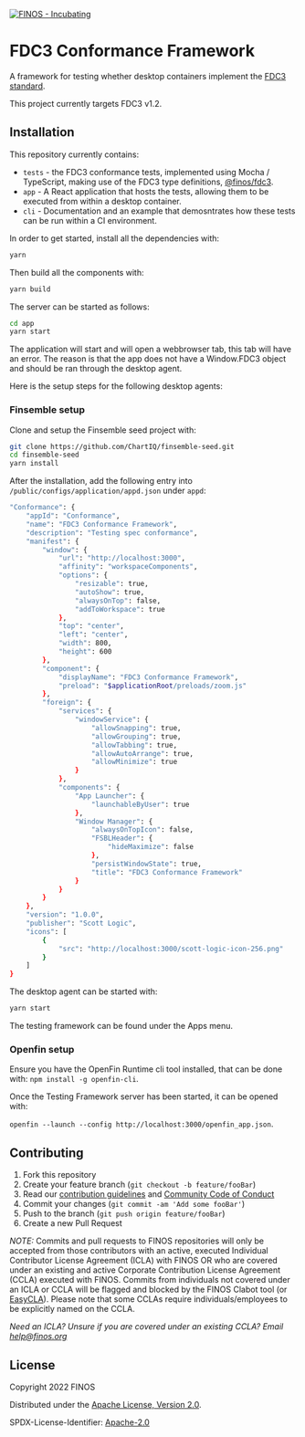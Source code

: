 [![FINOS - Incubating](https://cdn.jsdelivr.net/gh/finos/contrib-toolbox@master/images/badge-incubating.svg)](https://finosfoundation.atlassian.net/wiki/display/FINOS/Incubating)

# FDC3 Conformance Framework

A framework for testing whether desktop containers implement the [FDC3 standard](https://fdc3.finos.org/).

This project currently targets FDC3 v1.2.

## Installation

This repository currently contains:

 - `tests` - the FDC3 conformance tests, implemented using Mocha / TypeScript, making use of the FDC3 type definitions, [@finos/fdc3](https://www.npmjs.com/package/@finos/fdc3).
 - `app` - A React application that hosts the tests, allowing them to be executed from within a desktop container.
 - `cli` - Documentation and an example that demosntrates how these tests can be run within a CI environment.

In order to get started, install all the dependencies with:

```sh
yarn
```

Then build all the components with:

```sh
yarn build
```

The server can be started as follows:

```sh
cd app
yarn start
```

The application will start and will open a webbrowser tab, this tab will have an error. The reason is that the app does not have a Window.FDC3 object and should be ran through the desktop agent.

Here is the setup steps for the following desktop agents:


### Finsemble setup

Clone and setup the Finsemble seed project with:

```sh
git clone https://github.com/ChartIQ/finsemble-seed.git
cd finsemble-seed
yarn install
```

After the installation, add the following entry into `/public/configs/application/appd.json` under `appd`:

```sh
"Conformance": {
    "appId": "Conformance",
    "name": "FDC3 Conformance Framework",
    "description": "Testing spec conformance",
    "manifest": {
        "window": {
            "url": "http://localhost:3000",
            "affinity": "workspaceComponents",
            "options": {
                "resizable": true,
                "autoShow": true,
                "alwaysOnTop": false,
                "addToWorkspace": true
            },
            "top": "center",
            "left": "center",
            "width": 800,
            "height": 600
        },
        "component": {
            "displayName": "FDC3 Conformance Framework",
            "preload": "$applicationRoot/preloads/zoom.js"
        },
        "foreign": {
            "services": {
                "windowService": {
                    "allowSnapping": true,
                    "allowGrouping": true,
                    "allowTabbing": true,
                    "allowAutoArrange": true,
                    "allowMinimize": true
                }
            },
            "components": {
                "App Launcher": {
                    "launchableByUser": true
                },
                "Window Manager": {
                    "alwaysOnTopIcon": false,
                    "FSBLHeader": {
                        "hideMaximize": false
                    },
                    "persistWindowState": true,
                    "title": "FDC3 Conformance Framework"
                }
            }
        }
    },
    "version": "1.0.0",
    "publisher": "Scott Logic",
    "icons": [
        {
            "src": "http://localhost:3000/scott-logic-icon-256.png"
        }
    ]
}
```

The desktop agent can be started with:

```sh
yarn start
```

The testing framework can be found under the Apps menu.


### Openfin setup

Ensure you have the OpenFin Runtime cli tool installed, that can be done with: `npm install -g openfin-cli`.

Once the Testing Framework server has been started, it can be opened with:

`openfin --launch --config http://localhost:3000/openfin_app.json`.


## Contributing

1. Fork this repository
2. Create your feature branch (`git checkout -b feature/fooBar`)
3. Read our [contribution guidelines](CONTRIBUTING.md) and [Community Code of Conduct](https://www.finos.org/code-of-conduct)
4. Commit your changes (`git commit -am 'Add some fooBar'`)
5. Push to the branch (`git push origin feature/fooBar`)
6. Create a new Pull Request

_NOTE:_ Commits and pull requests to FINOS repositories will only be accepted from those contributors with an active, executed Individual Contributor License Agreement (ICLA) with FINOS OR who are covered under an existing and active Corporate Contribution License Agreement (CCLA) executed with FINOS. Commits from individuals not covered under an ICLA or CCLA will be flagged and blocked by the FINOS Clabot tool (or [EasyCLA](https://github.com/finos/community/blob/master/governance/Software-Projects/EasyCLA.md)). Please note that some CCLAs require individuals/employees to be explicitly named on the CCLA.

*Need an ICLA? Unsure if you are covered under an existing CCLA? Email [help@finos.org](mailto:help@finos.org)*


## License

Copyright 2022 FINOS 

Distributed under the [Apache License, Version 2.0](http://www.apache.org/licenses/LICENSE-2.0).

SPDX-License-Identifier: [Apache-2.0](https://spdx.org/licenses/Apache-2.0)
